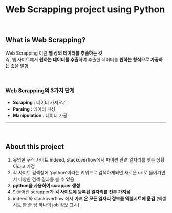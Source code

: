 

# Web Scrapping project using Python
<br>



## What is Web Scrapping?

Web Scrapping 이란 **웹 상의 데이터를 추출하는 것**<br>
즉, 웹 사이트에서 **원하는 데이터를 추출**하여
추출한 데이터를 **원하는 형식으로 가공하는 것**을 말함

<br>

### Web Scrapping의 3가지 단계

* **Scraping** : 데이터 가져오기 
* **Parsing** : 데이터 파싱
* **Manipulation** : 데이터 가공


***
<br>

## About this project

1. 유명한 구직 사이트 indeed, stackoverflow에서 파이썬 관련 일자리를 찾는 상황이라고 가정<br>
2. 각 사이트 검색창에 'python'이라는 키워드로 검색하게되면 새로운 url로 들어가면서 다양한 검색 결과를 볼 수 있음<br>
3. **python을 사용하여 scrapper 생성**<br>
4. 만들어진 scrapper가 **각 사이트에 등록된 일자리를 전부 가져옴** <br>
5. indeed 와 stackoverflow 에서 **가져 온 모든 일자리 정보를 엑셀시트에 옮김**
(엑셀 시트 한 줄 당 하나의 job 정보 표시)


<br>












